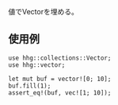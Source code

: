 値でVectorを埋める。

## 使用例

```
use hhg::collections::Vector;
use hhg::vector;

let mut buf = vector![0; 10];
buf.fill(1);
assert_eq!(buf, vec![1; 10]);
```
